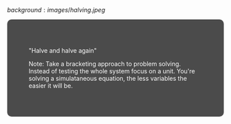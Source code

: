 $background:images/halving.jpeg$

<div style="border-radius: 10px;background-color: rgba(0, 0, 0, 0.7); color: #fff; padding: 50px;">

"Halve and halve again"

Note:
Take a bracketing approach to problem solving. Instead of testing the whole system focus on a unit. You're solving a simulataneous equation, the less variables the easier it will be.